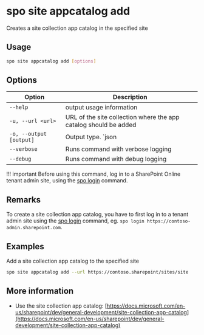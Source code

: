 # spo site appcatalog add

Creates a site collection app catalog in the specified site

## Usage

```sh
spo site appcatalog add [options]
```

## Options

Option|Description
------|-----------
`--help`|output usage information
`-u, --url <url>`|URL of the site collection where the app catalog should be added
`-o, --output [output]`|Output type. `json|text`. Default `text`
`--verbose`|Runs command with verbose logging
`--debug`|Runs command with debug logging

!!! important
    Before using this command, log in to a SharePoint Online tenant admin site, using the [spo login](../login.md) command.

## Remarks

To create a site collection app catalog, you have to first log in to a tenant admin site using the [spo login](../login.md) command, eg. `spo login https://contoso-admin.sharepoint.com`.

## Examples

Add a site collection app catalog to the specified site

```sh
spo site appcatalog add --url https://contoso.sharepoint/sites/site
```

## More information

- Use the site collection app catalog: [https://docs.microsoft.com/en-us/sharepoint/dev/general-development/site-collection-app-catalog](https://docs.microsoft.com/en-us/sharepoint/dev/general-development/site-collection-app-catalog)

